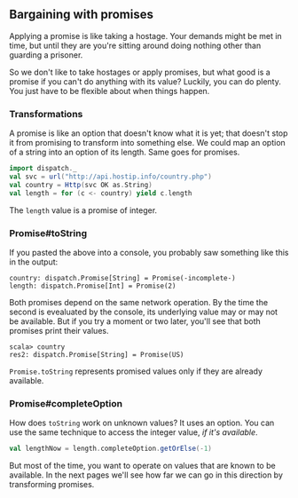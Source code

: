 Bargaining with promises
------------------------

Applying a promise is like taking a hostage. Your demands might be met
in time, but until they are you're sitting around doing nothing other
than guarding a prisoner.

So we don't like to take hostages or apply promises, but what good is
a promise if you can't do anything with its value? Luckily, you can do
plenty. You just have to be flexible about when things happen.

### Transformations

A promise is like an option that doesn't know what it is yet; that
doesn't stop it from promising to transform into something else. We
could map an option of a string into an option of its length. Same
goes for promises.

```scala
import dispatch._
val svc = url("http://api.hostip.info/country.php")
val country = Http(svc OK as.String)
val length = for (c <- country) yield c.length
```
The `length` value is a promise of integer.

### Promise#toString

If you pasted the above into a console, you probably saw something
like this in the output:

    country: dispatch.Promise[String] = Promise(-incomplete-)
    length: dispatch.Promise[Int] = Promise(2)

Both promises depend on the same network operation. By the time the
second is evealuated by the console, its underlying value may or may
not be available.  But if you try a moment or two later, you'll see
that both promises print their values.

    scala> country
    res2: dispatch.Promise[String] = Promise(US)

`Promise.toString` represents promised values only if they are already
available.

### Promise#completeOption

How does `toString` work on unknown values? It uses an option. You can
use the same technique to access the integer value, *if it's
available*.

```scala
val lengthNow = length.completeOption.getOrElse(-1)
```

But most of the time, you want to operate on values that are known to
be available. In the next pages we'll see how far we can go in this
direction by transforming promises.
